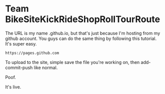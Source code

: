 # Team BikeSiteKickRideShopRollTourRoute

The URL is my name .github.io, but that's just because I'm hosting from my github account.  You guys can do the same thing by following this tutorial.  It's super easy.

    https://pages.github.com
  
To upload to the site, simple save the file you're working on, then add-commit-push like normal.

Poof.

It's live.

